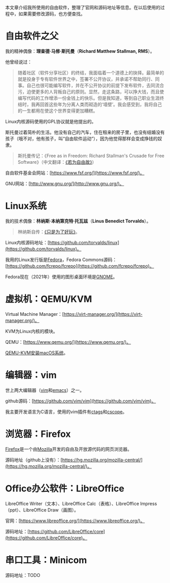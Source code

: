 本文章介绍我所使用的自由软件，整理了官网和源码地址等信息。在以后使用的过程中，如果需要修改源码，也方便查找。

# 自由软件之父

我的精神偶像：**理查德·马修·斯托曼**（**Richard Matthew Stallman, RMS**）。

他曾经说过：

> 随着社区（软件分享社区）的终结，我面临着一个道德上的抉择。最简单的就是投身于专有软件世界之中，签署不公开协议，并承诺不帮助同行、同事。自己也很可能编写软件，并在不公开协议的前提下发布软件，去同流合污，迫使更多的人背叛自己的原则。显然，走这条路，可以挣大钱，而且使编写代码的工作增添一份金钱上的快乐。但是我知道，等到自己职业生涯终结时，我再回首这些年为分离人类而砌造的‘墙壁’。我会感受到，我将自己的一生都用在使这个世界变得更加糟糕。

Linux内核源码使用的GPL协议就是他提出的。

斯托曼过着简朴的生活。他没有自己的汽车，住在租来的房子里，也没有结婚没有孩子（哦不对，他有孩子，叫“自由软件运动”），因为他觉得那样会变成挣钱的奴隶。

> 斯托曼传记：《Free as in Freedom: Richard Stallman's Crusade for Free Software》（中文翻译：[《若为自由故》](https://book.douban.com/subject/26314527/)）

自由软件基金会网站：[https://www.fsf.org/](https://www.fsf.org/)。

GNU网站：[http://www.gnu.org/](http://www.gnu.org/)。

# Linux系统

我的技术偶像：**林纳斯·本纳第克特·托瓦兹**（**Linus Benedict Torvalds**）。

> 林纳斯自传：[《只是为了好玩》](https://book.douban.com/subject/25930025/)。

Linux内核源码地址：[https://github.com/torvalds/linux](https://github.com/torvalds/linux)。

我用的Linux发行版是[Fedora](https://getfedora.org/en/)，Fedora Commons源码：[https://github.com/fcrepo/fcrepo](https://github.com/fcrepo/fcrepo)。

Fedora现在（2021年）使用的图形桌面环境是[GNOME](https://www.gnome.org/)。

# 虚拟机：QEMU/KVM

Virtual Machine Manager：[https://virt-manager.org/](https://virt-manager.org/)。

KVM为Linux内核的模块。

QEMU：[https://www.qemu.org/](https://www.qemu.org/)。

[QEMU-KVM安装macOS系统](https://blog.csdn.net/lion544301/article/details/115422081)。

# 编辑器：vim

世上两大编辑器（[vim](https://www.vim.org/)和[emacs](http://www.gnu.org/software/emacs/)）之一。

github源码：[https://github.com/vim/vim](https://github.com/vim/vim)。

我主要开发语言为C语言，使用的vim插件有[ctags](http://ctags.sourceforge.net/)和[cscope](http://cscope.sourceforge.net/)。

# 浏览器：Firefox

[Firefox](https://www.mozilla.org/en-US/firefox/)是一个由[Mozilla](https://www.mozilla.org/en-US/)开发的自由及开放源代码的网页浏览器。

源码地址（github上没有）：[https://hg.mozilla.org/mozilla-central/](https://hg.mozilla.org/mozilla-central/)。

# Office办公软件：LibreOffice

LibreOffice Writer（文本）、LibreOffice Calc（表格）、LibreOffice Impress（ppt）、LibreOffice Draw（画图）。

官网：[https://www.libreoffice.org/](https://www.libreoffice.org/)。

源码地址：[https://github.com/LibreOffice/core](https://github.com/LibreOffice/core)。

# 串口工具：Minicom

源码地址：TODO

